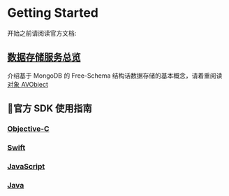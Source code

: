 # Getting Started

开始之前请阅读官方文档:

## [数据存储服务总览](https://leancloud.cn/docs/storage_overview.html)
介绍基于 MongoDB 的 Free-Schema 结构话数据存储的基本概念，请着重阅读 [对象 AVObject](https://leancloud.cn/docs/storage_overview.html#hash1764147289)

## 官方 SDK 使用指南

### [Objective-C](https://leancloud.cn/docs/leanstorage_guide-objc.html)

### [Swift](https://leancloud.cn/docs/leanstorage_guide-swift.html)

### [JavaScript](https://leancloud.cn/docs/leanstorage_guide-js.html)

### [Java](https://leancloud.cn/docs/leanstorage_guide-android.html)